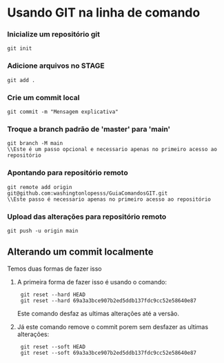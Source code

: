 # Usando GIT na linha de comando

### Inicialize um repositório git
    git init

### Adicione arquivos no STAGE

    git add .

### Crie um commit local
    git commit -m "Mensagem explicativa"

### Troque a branch padrão de 'master' para 'main'
    git branch -M main
    \\Este é um passo opcional e necessario apenas no primeiro acesso ao repositório

### Apontando para repositório remoto
    git remote add origin git@github.com:washingtonlopesss/GuiaComandosGIT.git
    \\Este passo é necessario apenas no primeiro acesso ao repositório

### Upload das alterações para repositório remoto
    git push -u origin main

## Alterando um commit localmente

Temos duas formas de fazer isso

1. A primeira forma de fazer isso é usando o comando:

        git reset --hard HEAD
        git reset --hard 69a3a3bce907b2ed5ddb137fdc9cc52e58640e87

    Este comando desfaz as ultimas alterações até a versão.

2. Já este comando remove o commit porem sem desfazer as ultimas alterações:

        git reset --soft HEAD
        git reset --soft 69a3a3bce907b2ed5ddb137fdc9cc52e58640e87